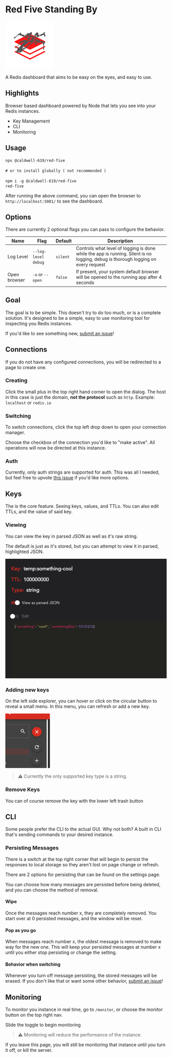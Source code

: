 # Red Five Standing By

<img src='docs/red-five-logo.svg' height='150px'>

A Redis dashboard that aims to be easy on the eyes, and easy to use.

## Highlights

Browser based dashboard powered by Node that lets you see into your Redis instances.

- Key Management
- CLI
- Monitoring

## Usage

```shell
npx @caldwell-619/red-five

# or to install globally ( not recommended )

npm i -g @caldwell-619/red-five
red-five
```

After running the above command, you can open the browser to `http://localhost:5001/` to see the dashboard.

## Options

There are currently 2 optional flags you can pass to configure the behavior.

| Name         | Flag                | Default  | Description                                                                                                                       |
| ------------ | ------------------- | -------- | --------------------------------------------------------------------------------------------------------------------------------- |
| Log Level    | `--log-level debug` | `silent` | Controls what level of logging is done while the app is running. Silent is no logging, debug is thorough logging on every request |
| Open browser | `-o` or `--open`    | `false`  | If present, your system default browser will be opened to the running app after 4 seconds                                         |

## Goal

The goal is to be simple. This doesn't try to do too much, or is a complete solution. It's designed to be a simple, easy to use monitoring tool for inspecting you Redis instances.

If you'd like to see something new, [submit an issue](https://github.com/christopher-caldwell/red-five/issues/new)!

## Connections

If you do not have any configured connections, you will be redirected to a page to create one.

### Creating

Click the small plus in the top right hand corner to open the dialog. The host in this case is just the domain, **not the protocol** such as `http`. Example: `localhost` or `redis.io`

### Switching

To switch connections, click the top left drop down to open your connection manager.

Choose the checkbox of the connection you'd like to "make active". All operations will now be directed at this instance.

### Auth

Currently, only auth strings are supported for auth. This was all I needed, but feel free to upvote [this issue](https://github.com/christopher-caldwell/red-five/issues/7) if you'd like more options.

## Keys

The is the core feature. Seeing keys, values, and TTLs. You can also edit TTLs, and the value of said key.

### Viewing

You can view the key in parsed JSON as well as it's raw string.

The default is just as it's stored, but you can attempt to view it in parsed, highlighted JSON.

![](docs/parsed-key.png)

### Adding new keys

On the left side explorer, you can hover or click on the circular button to reveal a small menu. In this menu, you can refresh or add a new key.

![](docs/speed-dial.png)

> :warning: Currently the only supported key type is a string.

### Remove Keys

You can of course remove the key with the lower left trash button

## CLI

Some people prefer the CLI to the actual GUI. Why not both? A built in CLI that's sending commands to your desired instance.

### Persisting Messages

There is a switch at the top right corner that will begin to persist the responses to local storage so they aren't lost on page change or refresh.

There are 2 options for persisting that can be found on the settings page.

You can choose how many messages are persisted before being deleted, and you can choose the method of removal.

#### Wipe

Once the messages reach number x, they are completely removed. You start over at 0 persisted messages, and the window will be reset.

#### Pop as you go

When messages reach number x, the oldest message is removed to make way for the new one. This will keep your persisted messages at number x until you either stop persisting or change the setting.

#### Behavior when switching

Whenever you turn off message persisting, the stored messages will be erased. If you don't like that or want some other behavior, [submit an issue](https://github.com/christopher-caldwell/red-five/issues/new)!

## Monitoring

To monitor you instance in real time, go to `/monitor`, or choose the monitor button on the top right nav.

Slide the toggle to begin monitoring

> :warning: Monitoring will reduce the performance of the instance.

If you leave this page, you will still be monitoring that instance until you turn it off, or kill the server.
